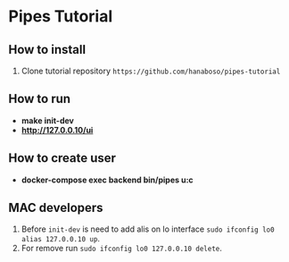 # Pipes Tutorial

## How to install
1. Clone tutorial repository `https://github.com/hanaboso/pipes-tutorial`

## How to run
- **make init-dev**
- **http://127.0.0.10/ui**

## How to create user
- **docker-compose exec backend bin/pipes u:c**

## MAC developers
1. Before `init-dev` is need to add  alis on lo interface `sudo ifconfig lo0 alias 127.0.0.10 up`.
2. For remove run `sudo ifconfig lo0 127.0.0.10 delete`.
